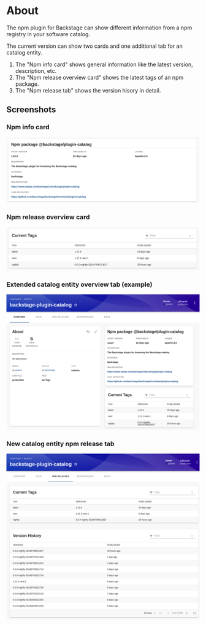 # About

The npm plugin for Backstage can show different information from a npm registry in your software catalog.

The current version can show two cards and one additional tab for an catalog entity.

1. The "Npm info card" shows general information like the latest version, description, etc.
2. The "Npm release overview card" shows the latest tags of an npm package.
3. The "Npm release tab" shows the version hisory in detail.

## Screenshots

### Npm info card

![Screenshot](https://raw.githubusercontent.com/backstage/community-plugins/main/workspaces/npm/docs/npm-info-card.png)

### Npm release overview card

![Screenshot](https://raw.githubusercontent.com/backstage/community-plugins/main/workspaces/npm/docs/npm-release-overview-card.png)

### Extended catalog entity overview tab (example)

![Screenshot](https://raw.githubusercontent.com/backstage/community-plugins/main/workspaces/npm/docs/catalog-entity-overview-tab.png)

### New catalog entity npm release tab

![Screenshot](https://raw.githubusercontent.com/backstage/community-plugins/main/workspaces/npm/docs/catalog-entity-npm-release-tab.png)
